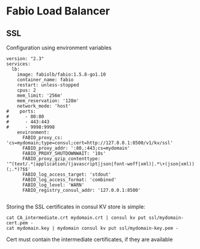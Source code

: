 # Fabio Load Balancer

## SSL 

Configuration using environment variables
```
version: "2.3"
services:
  lb:
    image: fabiolb/fabio:1.5.8-go1.10
    container_name: fabio
    restart: unless-stopped
    cpus: 2
    mem_limit: '256m'
    mem_reservation: '128m'
    network_mode: 'host'
#    ports:
#      - 80:80
#      - 443:443
#      - 9998:9998
    environment:
      FABIO_proxy_cs: 'cs=mydomain;type=consul;cert=http://127.0.0.1:8500/v1/kv/ssl'
      FABIO_proxy_addr: ':80,:443;cs=mydomain'
      FABIO_PROXY_SHUTDOWNWAIT: '10s'
      FABIO_proxy_gzip_contenttype: '^(text/.*|application/(javascript|json|font-woff|xml)|.*\+(json|xml))(;.*)?$$'
      FABIO_log_access_target: 'stdout'
      FABIO_log_access_format: 'combined'
      FABIO_log_level: 'WARN'
      FABIO_registry_consul_addr: '127.0.0.1:8500'
    
```

Storing the SSL certificates in consul KV store is simple:

    cat CA_intermediate.crt mydomain.crt | consul kv put ssl/mydomain-cert.pem -
    cat mydomain.key | mydomain consul kv put ssl/mydomain-key.pem -

Cert must contain the intermediate certificates, if they are available



